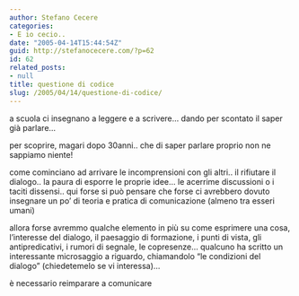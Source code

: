 ```yaml
---
author: Stefano Cecere
categories:
- E io cecio..
date: "2005-04-14T15:44:54Z"
guid: http://stefanocecere.com/?p=62
id: 62
related_posts:
- null
title: questione di codice
slug: /2005/04/14/questione-di-codice/
---
```


a scuola ci insegnano a leggere e a scrivere… dando per scontato il saper gi&#xe0; parlare…

per scoprire, magari dopo 30anni.. che di saper parlare proprio non ne sappiamo niente!

come cominciano ad arrivare le incomprensioni con gli altri.. il rifiutare il dialogo.. la paura di esporre le proprie idee… le acerrime discussioni o i taciti dissensi.. qui forse si può pensare che forse ci avrebbero dovuto insegnare un po&#8217; di teoria e pratica di comunicazione (almeno tra esseri umani)

allora forse avremmo qualche elemento in pi&#xf9; su come esprimere una cosa, l&#8217;interesse del dialogo, il paesaggio di formazione, i punti di vista, gli antipredicativi, i rumori di segnale, le copresenze… qualcuno ha scritto un interessante microsaggio a riguardo, chiamandolo &#8220;le condizioni del dialogo&#8221; (chiedetemelo se vi interessa)…

è necessario reimparare a comunicare